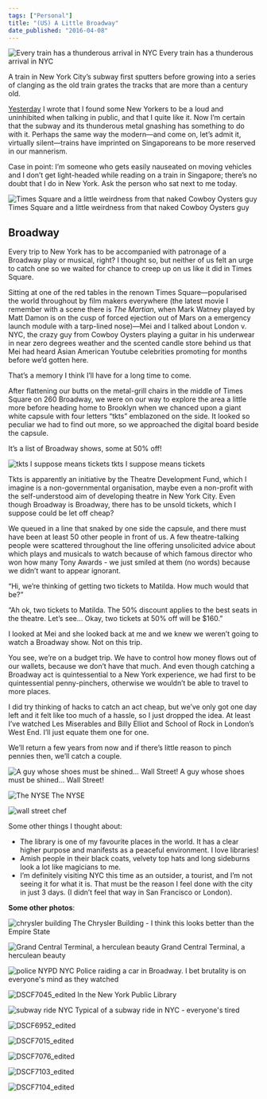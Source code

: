 ```yaml
---
tags: ["Personal"]
title: "(US) A Little Broadway"
date_published: "2016-04-08"
---
```


![Every train has a thunderous arrival in NYC](images/DSCF6992_edited-1.jpg) Every train has a thunderous arrival in NYC

A train in New York City’s subway first sputters before growing into a series of clanging as the old train grates the tracks that are more than a century old.

[Yesterday](/2016-04-07-us-manhattan-nyu/) I wrote that I found some New Yorkers to be a loud and uninhibited when talking in public, and that I quite like it. Now I’m certain that the subway and its thunderous metal gnashing has something to do with it. Perhaps the same way the modern—and come on, let’s admit it, virtually silent—trains have imprinted on Singaporeans to be more reserved in our mannerism.

Case in point: I’m someone who gets easily nauseated on moving vehicles and I don’t get light-headed while reading on a train in Singapore; there’s no doubt that I do in New York. Ask the person who sat next to me today.

![Times Square and a little weirdness from that naked Cowboy Oysters guy](images/DSCF7125_edited-1.jpg) Times Square and a little weirdness from that naked Cowboy Oysters guy

## Broadway

Every trip to New York has to be accompanied with patronage of a Broadway play or musical, right? I thought so, but neither of us felt an urge to catch one so we waited for chance to creep up on us like it did in Times Square.

Sitting at one of the red tables in the renown Times Square—popularised the world throughout by film makers everywhere (the latest movie I remember with a scene there is _The Martian_, when Mark Watney played by Matt Damon is on the cusp of forced ejection out of Mars on a emergency launch module with a tarp-lined nose)—Mei and I talked about London v. NYC, the crazy guy from Cowboy Oysters playing a guitar in his underwear in near zero degrees weather and the scented candle store behind us that Mei had heard Asian American Youtube celebrities promoting for months before we’d gotten here.

That’s a memory I think I’ll have for a long time to come.

After flattening our butts on the metal-grill chairs in the middle of Times Square on 260 Broadway, we were on our way to explore the area a little more before heading home to Brooklyn when we chanced upon a giant white capsule with four letters “tkts” emblazoned on the side. It looked so peculiar we had to find out more, so we approached the digital board beside the capsule.

It’s a list of Broadway shows, some at 50% off!

![tkts I suppose means tickets](images/DSCF7141_edited-1.jpg) tkts I suppose means tickets

Tkts is apparently an initiative by the Theatre Development Fund, which I imagine is a non-governmental organisation, maybe even a non-profit with the self-understood aim of developing theatre in New York City. Even though Broadway is Broadway, there has to be unsold tickets, which I suppose could be let off cheap?

We queued in a line that snaked by one side the capsule, and there must have been at least 50 other people in front of us. A few theatre-talking people were scattered throughout the line offering unsolicited advice about which plays and musicals to watch because of which famous director who won how many Tony Awards - we just smiled at them (no words) because we didn’t want to appear ignorant.

“Hi, we’re thinking of getting two tickets to Matilda. How much would that be?”

“Ah ok, two tickets to Matilda. The 50% discount applies to the best seats in the theatre. Let’s see… Okay, two tickets at 50% off will be $160.”

I looked at Mei and she looked back at me and we knew we weren’t going to watch a Broadway show. Not on this trip.

You see, we’re on a budget trip. We have to control how money flows out of our wallets, because we don’t have that much. And even though catching a Broadway act is quintessential to a New York experience, we had first to be quintessential penny-pinchers, otherwise we wouldn’t be able to travel to more places.

I did try thinking of hacks to catch an act cheap, but we’ve only got one day left and it felt like too much of a hassle, so I just dropped the idea. At least I’ve watched Les Miserables and Billy Elliot and School of Rock in London’s West End. I’ll just equate them one for one.

We’ll return a few years from now and if there’s little reason to pinch pennies then, we’ll catch a couple.

![A guy whose shoes must be shined... Wall Street!](images/DSCF6957_edited-1.jpg) A guy whose shoes must be shined... Wall Street!

![The NYSE](images/DSCF6968_edited-1.jpg) The NYSE

![wall street chef](images/DSCF6973_edited-1.jpg)

Some other things I thought about:

- The library is one of my favourite places in the world. It has a clear higher purpose and manifests as a peaceful environment. I love libraries!
- Amish people in their black coats, velvety top hats and long sideburns look a lot like magicians to me.
- I’m definitely visiting NYC this time as an outsider, a tourist, and I’m not seeing it for what it is. That must be the reason I feel done with the city in just 3 days. (I didn’t feel that way in San Francisco or London).

**Some other photos**:

![chrysler building](images/DSCF7018_edited-1.jpg) The Chrysler Building - I think this looks better than the Empire State

![Grand Central Terminal, a herculean beauty](images/DSCF7003_edited-1.jpg) Grand Central Terminal, a herculean beauty

![police NYPD NYC](images/DSCF7064_edited-1.jpg) Police raiding a car in Broadway. I bet brutality is on everyone's mind as they watched

![DSCF7045_edited](images/DSCF7045_edited-1.jpg) In the New York Public Library

![subway ride NYC](images/DSCF7151_edited-1.jpg) Typical of a subway ride in NYC - everyone's tired

![DSCF6952_edited](images/DSCF6952_edited-1.jpg)

![DSCF7015_edited](images/DSCF7015_edited-1.jpg)

![DSCF7076_edited](images/DSCF7076_edited-1.jpg)

![DSCF7103_edited](images/DSCF7103_edited-1.jpg)

![DSCF7104_edited](images/DSCF7104_edited-1.jpg)
